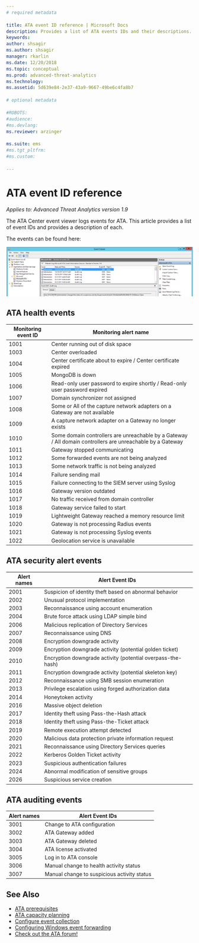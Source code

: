 ```yaml
---
# required metadata

title: ATA event ID reference | Microsoft Docs 
description: Provides a list of ATA events IDs and their descriptions. 
keywords:
author: shsagir
ms.author: shsagir
manager: rkarlin
ms.date: 12/20/2018
ms.topic: conceptual
ms.prod: advanced-threat-analytics
ms.technology:
ms.assetid: 5d639e84-2e37-43a9-9667-49be6c4fa8b7

# optional metadata

#ROBOTS:
#audience:
#ms.devlang:
ms.reviewer: arzinger

ms.suite: ems
#ms.tgt_pltfrm:
#ms.custom:

---
```


# ATA event ID reference


*Applies to: Advanced Threat Analytics version 1.9*

The ATA Center event viewer logs events for ATA. This article provides a list of event IDs and provides a description of each.

The events can be found here:

![event ID location](./media/event-id-location.png)

## ATA health events

|Monitoring event ID| Monitoring alert name|
|---------|---------------|
|1001|Center running out of disk space|
|1003|Center overloaded|
|1004|Center certificate about to expire / Center certificate expired|
|1005|MongoDB is down|
|1006|Read-only user password to expire shortly / Read-only user password expired|
|1007|Domain synchronizer not assigned|
|1008|Some or All of the capture network adapters on a Gateway are not available|
|1009|A capture network adapter on a Gateway no longer exists|
|1010|Some domain controllers are unreachable by a Gateway  /  All domain controllers are unreachable by a Gateway|
|1011|Gateway stopped communicating|
|1012|Some forwarded events are not being analyzed|
|1013|Some network traffic is not being analyzed|
|1014|Failure sending mail|
|1015|Failure connecting to the SIEM server using Syslog|
|1016|Gateway version outdated|
|1017|No traffic received from domain controller|
|1018|Gateway service failed to start|
|1019|Lightweight Gateway reached a memory resource limit|
|1020|Gateway is not processing Radius events|
|1021|Gateway is not processing Syslog events|
|1022|Geolocation service is unavailable|
 
## ATA security alert events

|Alert names|Alert Event IDs|
|---------|---------------|
|2001|Suspicion of identity theft based on abnormal behavior|
|2002|Unusual protocol implementation|
|2003|Reconnaissance using account enumeration|
|2004|Brute force attack using LDAP simple bind|
|2006|Malicious replication of Directory Services|
|2007|Reconnaissance using DNS|
|2008|Encryption downgrade activity|
|2009|Encryption downgrade activity (potential golden ticket)|
|2010|Encryption downgrade activity (potential overpass-the-hash)|
|2011|Encryption downgrade activity (potential skeleton key)|
|2012|Reconnaissance using SMB session enumeration|
|2013|Privilege escalation using forged authorization data|
|2014|Honeytoken activity|
|2016|Massive object deletion|
|2017|Identity theft using Pass-the-Hash attack|
|2018|Identity theft using Pass-the-Ticket attack|
|2019|Remote execution attempt detected|
|2020|Malicious data protection private information request|
|2021|Reconnaissance using Directory Services queries|
|2022|Kerberos Golden Ticket activity|
|2023|Suspicious authentication failures|
|2024|Abnormal modification of sensitive groups|
|2026|Suspicious service creation|

## ATA auditing events

|Alert names|Alert Event IDs|
|---------|---------------|
|3001|Change to ATA configuration|
|3002|ATA Gateway added|
|3003|ATA Gateway deleted|
|3004|ATA license activated|
|3005|Log in to ATA console|
|3006|Manual change to health activity status|
|3007|Manual change to suspicious activity status|

## See Also
- [ATA prerequisites](ata-prerequisites.md)
- [ATA capacity planning](ata-capacity-planning.md)
- [Configure event collection](configure-event-collection.md)
- [Configuring Windows event forwarding](configure-event-collection.md)
- [Check out the ATA forum!](https://social.technet.microsoft.com/Forums/security/home?forum=mata)
